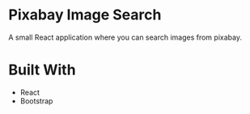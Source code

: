 # Pixabay Image Search

A small React application where you can search images from pixabay.


# Built With

* React
* Bootstrap